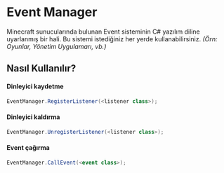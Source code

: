 
# Event Manager

Minecraft sunucularında bulunan Event sisteminin C# yazılım diline uyarlanmış bir hali. Bu sistemi istediğiniz her yerde kullanabilirsiniz. *(Örn: Oyunlar, Yönetim Uygulamarı, vb.)*
## Nasıl Kullanılır?

#### Dinleyici kaydetme

```csharp
EventManager.RegisterListener(<listener class>);
```

#### Dinleyici kaldırma

```csharp
EventManager.UnregisterListener(<listener class>);
```

#### Event çağırma

```csharp
EventManager.CallEvent(<event class>);
```
